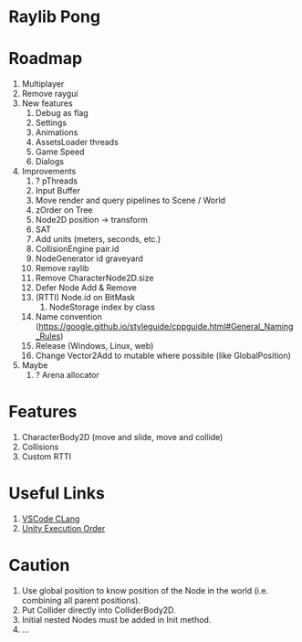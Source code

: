 # Raylib Pong

# Roadmap

1. Multiplayer
1. Remove raygui
1. New features
    1. Debug as flag
    1. Settings
    1. Animations
    1. AssetsLoader threads
    1. Game Speed
    1. Dialogs
1. Improvements
    1. ? pThreads
    1. Input Buffer
    1. Move render and query pipelines to Scene / World
    1. zOrder on Tree
    1. Node2D position -> transform
    1. SAT
    1. Add units (meters, seconds, etc.)
    1. CollisionEngine pair.id
    1. NodeGenerator id graveyard
    1. Remove raylib
    1. Remove CharacterNode2D.size
    1. Defer Node Add & Remove
    1. (RTTI) Node.id on BitMask
        1. NodeStorage index by class
    1. Name convention (https://google.github.io/styleguide/cppguide.html#General_Naming_Rules)
    1. Release (Windows, Linux, web)
    1. Change Vector2Add to mutable where possible (like GlobalPosition)
1. Maybe
    1. ? Arena allocator

# Features

1. CharacterBody2D (move and slide, move and collide)
1. Collisions
1. Custom RTTI

# Useful Links

1. [VSCode CLang](https://code.visualstudio.com/docs/cpp/config-clang-mac)
1. [Unity Execution Order](https://docs.unity3d.com/Manual/ExecutionOrder.html)

# Caution

1. Use global position to know position of the Node in the world (i.e. combining all parent positions).
1. Put Collider directly into ColliderBody2D.
1. Initial nested Nodes must be added in Init method.
1. ...